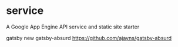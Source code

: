 # service
A Google App Engine API service and static site starter

gatsby new gatsby-absurd https://github.com/ajayns/gatsby-absurd
